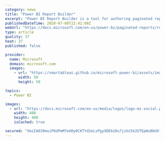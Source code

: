```yaml
---
category: news
title: "Power BI Report Builder"
excerpt: "Power BI Report Builder is a tool for authoring paginated reports that you can publish to the Power BI service. When you design a paginated report, you're creating a report definition that specifies what data to retrieve, where to get it, and how to ..."
publishedDateTime: 2020-07-08T22:41:00Z
webUrl: "https://docs.microsoft.com/en-us/power-bi/paginated-reports/report-builder-power-bi"
type: article
quality: 37
heat: 37
published: false

provider:
  name: Microsoft
  domain: microsoft.com
  images:
    - url: "https://smartableai.github.io/microsoft-power-bi/assets/images/organizations/microsoft.com-50x50.jpg"
      width: 50
      height: 50

topics:
  - Power BI

images:
  - url: "https://docs.microsoft.com/en-us/media/logos/logo-ms-social.png"
    width: 400
    height: 400
    isCached: true

secured: "XmzIA030muiP6UPmM7eU0y0CKTYd2eLsPgyXDEb10u7jzUz5k2UTEpWsBbUh7840F8O6jlkMkPEe9JyYvG8/ii3f86d3zSFk4IKLoJ9S2cZ6DWHxIwXc/IcQOhu+ql5Z1GlnhHdljMCqhGmkD3ERWq4504EKDwXBDGwpTgPBTrXAizSSg2h/p4v1EraiMORAjpD3IHQrphQjjSIdHqSpPiVL3nu70SMoKLRZF9t6btXHXCm6S07pVBrbbHiBJUzYc+Bs3sb14NK7iqTUeS0XBc/Q5oeaXLI8ZuSg5ucxmMqvk3YEbtBoZqNSK/y0uO9r6m91UEvwJHc7qLrlHNMtuA==;HvqM6D3yg+so/fmB1HlDxQ=="
---
```


